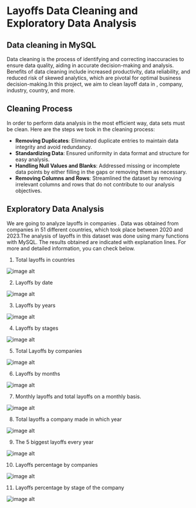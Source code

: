# Layoffs Data Cleaning and Exploratory Data Analysis

## Data cleaning in MySQL
Data cleaning is the process of identifying and correcting inaccuracies to ensure data quality, aiding in accurate decision-making and analysis. Benefits of data cleaning include increased productivity, data reliability, and reduced risk of skewed analytics, which are pivotal for optimal business decision-making.In this project, we aim to clean layoff data in , company, industry,  country, and more.

## Cleaning Process
In order to perform data analysis in the most efficient way, data sets must be clean.
Here are the steps we took in the cleaning process:

- **Removing Duplicates**: Eliminated duplicate entries to maintain data integrity and avoid redundancy.
- **Standardizing Data**: Ensured uniformity in data format and structure for easy analysis.
- **Handling Null Values and Blanks**: Addressed missing or incomplete data points by either filling in the gaps or removing them as necessary.
- **Removing Columns and Rows**: Streamlined the dataset by removing irrelevant columns and rows that do not contribute to our analysis objectives.


## Exploratory Data Analysis
We are going to analyze layoffs in companies . Data was obtained from companies in 51 different countries, which took place between 2020 and 2023.The analysis of layoffs in this dataset was done using many functions with MySQL. The results obtained are indicated with explanation lines. For more and detailed information, you can check below.


1) Total layoffs in countries
   
![image alt]( https://github.com/erkincak/Layoffs-Data-Cleaning-and-Exploratory-Data-Analysis/blob/45c2154aab651bd5997ef0c9ca762cf45e6afc8e/toplayoffs.png)

2) Layoffs by date

![image alt](https://github.com/erkincak/Layoffs-Data-Cleaning-and-Exploratory-Data-Analysis/blob/8a0a19683fafd24f89f08e6a11a8820cc89c5665/img/0.png)
   
3) Layoffs by years

![image alt](https://github.com/erkincak/Layoffs-Data-Cleaning-and-Exploratory-Data-Analysis/blob/8a0a19683fafd24f89f08e6a11a8820cc89c5665/img/9.png)
   
4) Layoffs by stages

![image alt](https://github.com/erkincak/Layoffs-Data-Cleaning-and-Exploratory-Data-Analysis/blob/8a0a19683fafd24f89f08e6a11a8820cc89c5665/img/8.png)
   
5) Total Layoffs by companies

![image alt](https://github.com/erkincak/Layoffs-Data-Cleaning-and-Exploratory-Data-Analysis/blob/8a0a19683fafd24f89f08e6a11a8820cc89c5665/img/7.png)
      
6) Layoffs by months

![image alt](https://github.com/erkincak/Layoffs-Data-Cleaning-and-Exploratory-Data-Analysis/blob/8a0a19683fafd24f89f08e6a11a8820cc89c5665/img/6.png)
   
7) Monthly layoffs and total layoffs on a monthly basis.

![image alt](https://github.com/erkincak/Layoffs-Data-Cleaning-and-Exploratory-Data-Analysis/blob/8a0a19683fafd24f89f08e6a11a8820cc89c5665/img/5.png)
   
8) Total layoffs a company made in which year

![image alt](https://github.com/erkincak/Layoffs-Data-Cleaning-and-Exploratory-Data-Analysis/blob/8a0a19683fafd24f89f08e6a11a8820cc89c5665/img/4.png)

9) The 5 biggest layoffs every year

![image alt](https://github.com/erkincak/Layoffs-Data-Cleaning-and-Exploratory-Data-Analysis/blob/8a0a19683fafd24f89f08e6a11a8820cc89c5665/img/3.png)
   
10) Layoffs percentage by companies

![image alt](https://github.com/erkincak/Layoffs-Data-Cleaning-and-Exploratory-Data-Analysis/blob/8a0a19683fafd24f89f08e6a11a8820cc89c5665/img/2.png)

11) Layoffs percentage by stage of the company

![image alt](https://github.com/erkincak/Layoffs-Data-Cleaning-and-Exploratory-Data-Analysis/blob/8a0a19683fafd24f89f08e6a11a8820cc89c5665/img/1.png)
   

   

